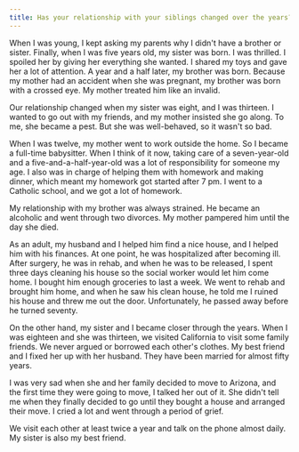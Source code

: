 ```yaml
---
title: Has your relationship with your siblings changed over the years?
---
```


When I was young, I kept asking my parents why I didn't have a brother or sister. Finally, when I was five years old, my sister was born. I was thrilled. I spoiled her by giving her everything she wanted. I shared my toys and gave her a lot of attention. A year and a half later, my brother was born. Because my mother had an accident when she was pregnant, my brother was born with a crossed eye. My mother treated him like an invalid.

Our relationship changed when my sister was eight, and I was thirteen. I wanted to go out with my friends, and my mother insisted she go along. To me, she became a pest. But she was well-behaved, so it wasn't so bad.

When I was twelve, my mother went to work outside the home. So I became a full-time babysitter. When I think of it now, taking care of a seven-year-old and a five-and-a-half-year-old was a lot of responsibility for someone my age. I also was in charge of helping them with homework and making dinner, which meant my homework got started after 7 pm. I went to a Catholic school, and we got a lot of homework.

My relationship with my brother was always strained. He became an alcoholic and went through two divorces. My mother pampered him until the day she died.

As an adult, my husband and I helped him find a nice house, and I helped him with his finances. At one point, he was hospitalized after becoming ill. After surgery, he was in rehab, and when he was to be released, I spent three days cleaning his house so the social worker would let him come home. I bought him enough groceries to last a week. We went to rehab and brought him home, and when he saw his clean house, he told me I ruined his house and threw me out the door. Unfortunately, he passed away before he turned seventy.

On the other hand, my sister and I became closer through the years. When I was eighteen and she was thirteen, we visited California to visit some family friends. We never argued or borrowed each other's clothes. My best friend and I fixed her up with her husband. They have been married for almost fifty years.

I was very sad when she and her family decided to move to Arizona, and the first time they were going to move, I talked her out of it. She didn't tell me when they finally decided to go until they bought a house and arranged their move. I cried a lot and went through a period of grief.

We visit each other at least twice a year and talk on the phone almost daily. My sister is also my best friend.
